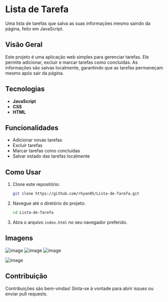 # Lista de Tarefa

Uma lista de tarefas que salva as suas informações mesmo saindo da página, feito em JavaScript.

## Visão Geral

Este projeto é uma aplicação web simples para gerenciar tarefas. Ele permite adicionar, excluir e marcar tarefas como concluídas. As informações são salvas localmente, garantindo que as tarefas permaneçam mesmo após sair da página.

## Tecnologias

- **JavaScript**
- **CSS**
- **HTML**

## Funcionalidades

- Adicionar novas tarefas
- Excluir tarefas
- Marcar tarefas como concluídas
- Salvar estado das tarefas localmente

## Como Usar

1. Clone este repositório:
    ```bash
    git clone https://github.com/rhyan05/Lista-de-Tarefa.git
    ```

2. Navegue até o diretório do projeto:
    ```bash
    cd Lista-de-Tarefa
    ```

3. Abra o arquivo `index.html` no seu navegador preferido.

## Imagens
![image](https://github.com/user-attachments/assets/cbaee8e2-0c47-4852-8d0e-0a0b10a2c21e)
![image](https://github.com/user-attachments/assets/38599576-e5b2-4879-9371-fe0852d333e4)
![image](https://github.com/user-attachments/assets/0beb4e95-4470-49c2-857d-8354c2c2d3d3)

![image](https://github.com/user-attachments/assets/7ffe2f4e-24c2-42f4-8c86-007afda526d0)


## Contribuição
Contribuições são bem-vindas! Sinta-se à vontade para abrir issues ou enviar pull requests.
